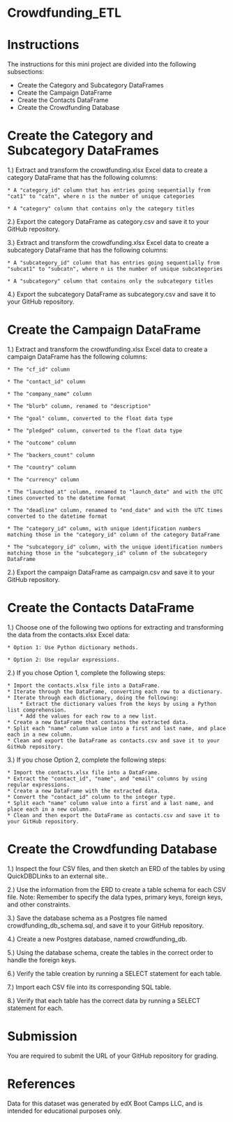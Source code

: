 # Crowdfunding_ETL

# Instructions

The instructions for this mini project are divided into the following subsections:

* Create the Category and Subcategory DataFrames
* Create the Campaign DataFrame
* Create the Contacts DataFrame
* Create the Crowdfunding Database

# Create the Category and Subcategory DataFrames

1.) Extract and transform the crowdfunding.xlsx Excel data to create a category DataFrame that has the following columns:

    * A "category_id" column that has entries going sequentially from "cat1" to "catn", where n is the number of unique categories

    * A "category" column that contains only the category titles

2.) Export the category DataFrame as category.csv and save it to your GitHub repository.

3.) Extract and transform the crowdfunding.xlsx Excel data to create a subcategory DataFrame that has the following columns:

    * A "subcategory_id" column that has entries going sequentially from "subcat1" to "subcatn", where n is the number of unique subcategories

    * A "subcategory" column that contains only the subcategory titles

4.) Export the subcategory DataFrame as subcategory.csv and save it to your GitHub repository.

# Create the Campaign DataFrame

1.) Extract and transform the crowdfunding.xlsx Excel data to create a campaign DataFrame has the following columns:

    * The "cf_id" column

    * The "contact_id" column

    * The "company_name" column

    * The "blurb" column, renamed to "description"

    * The "goal" column, converted to the float data type

    * The "pledged" column, converted to the float data type

    * The "outcome" column

    * The "backers_count" column

    * The "country" column

    * The "currency" column

    * The "launched_at" column, renamed to "launch_date" and with the UTC times converted to the datetime format

    * The "deadline" column, renamed to "end_date" and with the UTC times converted to the datetime format

    * The "category_id" column, with unique identification numbers matching those in the "category_id" column of the category DataFrame

    * The "subcategory_id" column, with the unique identification numbers matching those in the "subcategory_id" column of the subcategory DataFrame

2.) Export the campaign DataFrame as campaign.csv and save it to your GitHub repository.

# Create the Contacts DataFrame

1.) Choose one of the following two options for extracting and transforming the data from the contacts.xlsx Excel data:

    * Option 1: Use Python dictionary methods.

    * Option 2: Use regular expressions.

2.) If you chose Option 1, complete the following steps:

    * Import the contacts.xlsx file into a DataFrame.
    * Iterate through the DataFrame, converting each row to a dictionary.
    * Iterate through each dictionary, doing the following:
        * Extract the dictionary values from the keys by using a Python list comprehension.
        * Add the values for each row to a new list.
    * Create a new DataFrame that contains the extracted data.
    * Split each "name" column value into a first and last name, and place each in a new column.
    * Clean and export the DataFrame as contacts.csv and save it to your GitHub repository.

3.) If you chose Option 2, complete the following steps:

    * Import the contacts.xlsx file into a DataFrame.
    * Extract the "contact_id", "name", and "email" columns by using regular expressions.
    * Create a new DataFrame with the extracted data.
    * Convert the "contact_id" column to the integer type.
    * Split each "name" column value into a first and a last name, and place each in a new column.
    * Clean and then export the DataFrame as contacts.csv and save it to your GitHub repository.
    
# Create the Crowdfunding Database

1.) Inspect the four CSV files, and then sketch an ERD of the tables by using QuickDBDLinks to an external site..

2.) Use the information from the ERD to create a table schema for each CSV file.
    Note: Remember to specify the data types, primary keys, foreign keys, and other constraints.

3.) Save the database schema as a Postgres file named crowdfunding_db_schema.sql, and save it to your GitHub repository.

4.) Create a new Postgres database, named crowdfunding_db.

5.) Using the database schema, create the tables in the correct order to handle the foreign keys.

6.) Verify the table creation by running a SELECT statement for each table.

7.) Import each CSV file into its corresponding SQL table.

8.) Verify that each table has the correct data by running a SELECT statement for each.

# Submission

You are required to submit the URL of your GitHub repository for grading.

# References

Data for this dataset was generated by edX Boot Camps LLC, and is intended for educational purposes only.




